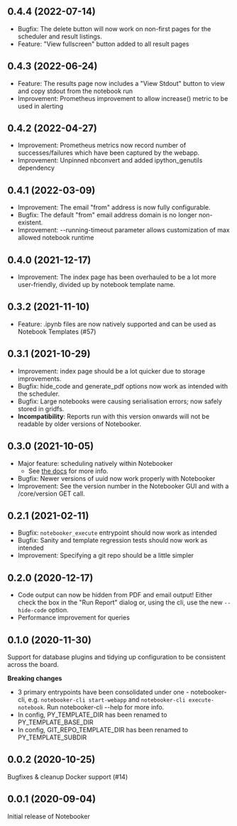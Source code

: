 0.4.4 (2022-07-14)
------------------

* Bugfix: The delete button will now work on non-first pages for the scheduler and result listings.
* Feature: "View fullscreen" button added to all result pages

0.4.3 (2022-06-24)
------------------

* Feature: The results page now includes a "View Stdout" button to view and copy stdout from the notebook run
* Improvement: Prometheus improvement to allow increase() metric to be used in alerting

0.4.2 (2022-04-27)
------------------

* Improvement: Prometheus metrics now record number of successes/failures which have been captured by the webapp.
* Improvement: Unpinned nbconvert and added ipython_genutils dependency


0.4.1 (2022-03-09)
------------------

* Improvement: The email "from" address is now fully configurable.
* Bugfix: The default "from" email address domain is no longer non-existent.
* Improvement: --running-timeout parameter allows customization of max allowed notebook runtime

0.4.0 (2021-12-17)
------------------

* Improvement: The index page has been overhauled to be a lot more user-friendly, divided up by notebook template name.

0.3.2 (2021-11-10)
------------------

* Feature: .ipynb files are now natively supported and can be used as Notebook Templates (#57)


0.3.1 (2021-10-29)
------------------

* Improvement: index page should be a lot quicker due to storage improvements.
* Bugfix: hide_code and generate_pdf options now work as intended with the scheduler.
* Bugfix: Large notebooks were causing serialisation errors; now safely stored in gridfs.
* **Incompatibility**: Reports run with this version onwards will not be readable by older versions of Notebooker.


0.3.0 (2021-10-05)
------------------

* Major feature: scheduling natively within Notebooker
    * See [the docs](https://notebooker.readthedocs.io/en/latest/webapp/webapp.html#scheduling-a-report) for more info.
* Bugfix: Newer versions of uuid now work properly with Notebooker
* Improvement: See the version number in the Notebooker GUI and with a /core/version GET call.


0.2.1 (2021-02-11) 
------------------

* Bugfix: `notebooker_execute` entrypoint should now work as intended
* Bugfix: Sanity and template regression tests should now work as intended
* Improvement: Specifying a git repo should be a little simpler


0.2.0 (2020-12-17)
------------------
* Code output can now be hidden from PDF and email output! Either check the box in the "Run Report" dialog or, using the cli, use the new `--hide-code` option.
* Performance improvement for queries


0.1.0 (2020-11-30)
------------------
Support for database plugins and tidying up configuration to be consistent across the board.

**Breaking changes**
* 3 primary entrypoints have been consolidated under one - notebooker-cli, e.g. `notebooker-cli start-webapp` and `notebooker-cli execute-notebook`. Run notebooker-cli --help for more info. 
* In config, PY_TEMPLATE_DIR has been renamed to PY_TEMPLATE_BASE_DIR
* In config, GIT_REPO_TEMPLATE_DIR has been renamed to PY_TEMPLATE_SUBDIR

0.0.2 (2020-10-25)
------------------
Bugfixes & cleanup
Docker support (#14)


0.0.1 (2020-09-04)
------------------
Initial release of Notebooker
